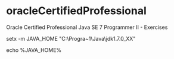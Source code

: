 # oracleCertifiedProfessional
Oracle Certified Professional Java SE 7 Programmer II - Exercises


setx -m JAVA_HOME "C:\Progra~1\Java\jdk1.7.0_XX"

echo %JAVA_HOME%
